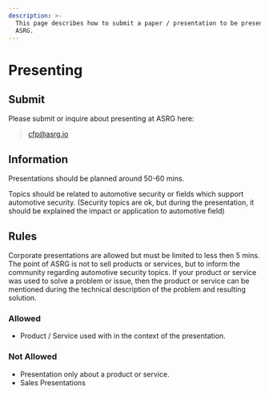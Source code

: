 ```yaml
---
description: >-
  This page describes how to submit a paper / presentation to be presented at
  ASRG.
---
```


# Presenting

## Submit

Please submit or inquire about presenting at ASRG here:

> [cfp@asrg.io](mailto:cfp@asrg.io)

## Information

Presentations should be planned around 50-60 mins.

Topics should be related to automotive security or fields which support automotive security.  \(Security topics are ok, but during the presentation, it should be explained the impact or application to automotive field\)

## Rules

Corporate presentations are allowed but must be limited to less then 5 mins.  The point of ASRG is not to sell products or services, but to inform the community regarding automotive security topics.  If your product or service was used to solve a problem or issue, then the product or service can be mentioned during the technical description of the problem and resulting solution. 

### Allowed

* Product / Service used with in the context of the presentation. 

### Not Allowed

* Presentation only about a product or service.
* Sales Presentations



